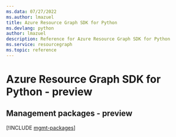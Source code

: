 ```yaml
---
ms.data: 07/27/2022
ms.author: lmazuel
title: Azure Resource Graph SDK for Python
ms.devlang: python
author: lmazuel
description: Reference for Azure Resource Graph SDK for Python
ms.service: resourcegraph
ms.topic: reference
---
```

# Azure Resource Graph SDK for Python - preview

## Management packages - preview
[!INCLUDE [mgmt-packages](resource-graph-mgmt-index.md)]